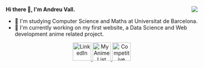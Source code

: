 <p>
  <b>Hi there 👋, I'm Andreu Vall.</b>
  <a href="https://github.com/anuraghazra/github-readme-stats">
    <img align="right" src="https://github-readme-stats-one-bice.vercel.app/api/top-langs/?username=andreu-vall&layout=compact&hide=css,scss,ActionScript,Makefile&langs_count=10&theme=react&hide_border=true&custom_title=Languages%20Used%20(by%20File%20Size)&role=OWNER,ORGANIZATION_MEMBER,COLLABORATOR&exclude_repo=mckinsey">
  </a>
</p>



- 🔭 I'm studying Computer Science and Maths at Universitat de Barcelona.
- 🌱 I'm currently working on my first website, a Data Science and Web development anime related project.

<p align="center">
  <a href="https://www.linkedin.com/in/andreu-vall/">
    <img src="https://static-exp1.licdn.com/sc/h/eahiplrwoq61f4uan012ia17i" alt="LinkedIn" height=48>
  </a>
  <a href="https://myanimelist.net/profile/andreu_vall">
    <img src="https://cdn.myanimelist.net/images/favicon.ico" alt="MyAnimeList" height=48>
  </a>
  <a href="https://clist.by/coder/D3structor/">
    <img src="https://img.icons8.com/external-tal-revivo-shadow-tal-revivo/48/000000/external-codeforces-programming-competitions-and-contests-programming-community-logo-shadow-tal-revivo.png" alt="Competitive Programming" height=48>
  </a>
</p>

<!--p align="left"> <img src="https://komarev.com/ghpvc/?username=andreu-vall&label=Profile%20views&color=0e75b6&style=flat" alt="xvxnoah" /> </p-->

<!--p> 
  <a href="https://github.com/anuraghazra/github-readme-stats">
      <img src="https://github-readme-stats.vercel.app/api?username=andreu-vall&show_icons=true&theme=react&hide=issues">
  </a>
  <a href="https://github.com/anuraghazra/github-readme-stats">
      <img src="https://github-readme-streak-stats.herokuapp.com/?user=andreu-vall&theme=react">
  </a>
</p-->




<!--
**andreuvallhernandez/andreuvallhernandez** is a ✨ _special_ ✨ repository because its `README.md` (this file) appears on your GitHub profile.

[![Top Langs](https://github-readme-stats.vercel.app/api/top-langs/?username=andreu-vall&theme=dark)](https://github.com/anuraghazra/github-readme-stats)

[<img src='https://img.icons8.com/fluency/48/000000/linkedin.png' alt='linkedin'>](https://www.linkedin.com/in/andreu-vall/)
[<img src='https://img.icons8.com/external-tal-revivo-shadow-tal-revivo/48/000000/external-codeforces-programming-competitions-and-contests-programming-community-logo-shadow-tal-revivo.png' alt='competitive-programming'>](https://clist.by/coder/D3structor/)
[<img src='https://codeforces.org/s/99129/apple-icon-114x114.png' alt='competitive-programming' height=48>](https://clist.by/coder/D3structor/)

Here are some ideas to get you started:

- 🔭 I’m currently working on ...
- 🌱 I’m currently learning ...
- 👯 I’m looking to collaborate on ...
- 🤔 I’m looking for help with ...
- 💬 Ask me about ...
- 📫 How to reach me: ...
- 😄 Pronouns: ...
- ⚡ Fun fact: ...

<a href="https://github.com/anuraghazra/github-readme-stats">
  <img align="right" src="https://github-readme-stats.vercel.app/api/top-langs/?username=andreu-vall&theme=react">
</a>


[![GitHub Trends SVG](https://api.githubtrends.io/user/svg/andreu_vall/langs)](https://githubtrends.io)


-->





